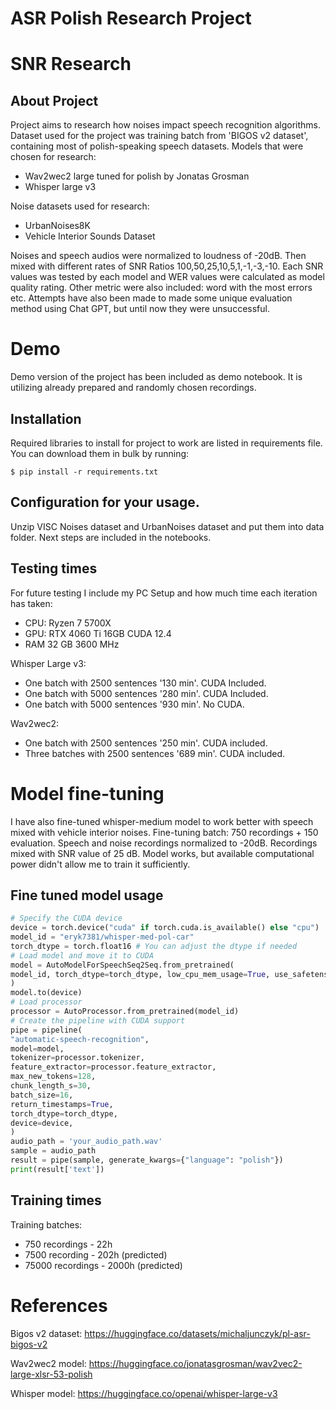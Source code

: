 # ASR Polish Research Project

# SNR Research

## About Project

Project aims to research how noises impact speech recognition algorithms. Dataset used for the project was training batch from 'BIGOS v2 dataset', containing most of polish-speaking speech datasets. Models that were chosen for research:

- Wav2wec2 large tuned for polish by Jonatas Grosman
- Whisper large v3 

Noise datasets used for research:

- UrbanNoises8K
- Vehicle Interior Sounds Dataset 

Noises and speech audios were normalized to loudness of -20dB. Then mixed with different rates of SNR Ratios 100,50,25,10,5,1,-1,-3,-10. Each SNR values was tested by each model and WER values were calculated as model quality rating. Other metric were also included: word with the most errors etc. Attempts have also been made to made some unique evaluation method using Chat GPT, but until now they were unsuccessful.


# Demo

Demo version of the project has been included as demo notebook. It is utilizing already prepared and randomly chosen recordings.

## Installation

Required libraries to install for project to work are listed in requirements file.
You can download them in bulk by running:

    $ pip install -r requirements.txt

 ## Configuration for your usage.
 Unzip VISC Noises dataset and UrbanNoises dataset and put them into data folder. Next steps are included in the notebooks.


## Testing times

For future testing I include my PC Setup and how much time each iteration has taken:
- CPU: Ryzen 7 5700X
- GPU: RTX 4060 Ti 16GB CUDA 12.4
- RAM 32 GB 3600 MHz

Whisper Large v3:
- One batch with 2500 sentences '130 min'. CUDA Included.
- One batch with 5000 sentences '280 min'. CUDA Included.
- One batch with 5000 sentences '930 min'. No CUDA.

Wav2wec2:
- One batch with 2500 sentences '250 min'. CUDA included.
- Three batches with 2500 sentences '689 min'. CUDA included.

# Model fine-tuning

I have also fine-tuned whisper-medium model to work better with speech mixed with vehicle interior noises.
Fine-tuning batch: 750 recordings + 150 evaluation. Speech and noise recordings normalized to -20dB. Recordings mixed with SNR value of 25 dB.
Model works, but available computational power didn't allow me to train it sufficiently.

## Fine tuned model usage

```python
# Specify the CUDA device
device = torch.device("cuda" if torch.cuda.is_available() else "cpu")
model_id = "eryk7381/whisper-med-pol-car"
torch_dtype = torch.float16 # You can adjust the dtype if needed
# Load model and move it to CUDA
model = AutoModelForSpeechSeq2Seq.from_pretrained(
model_id, torch_dtype=torch_dtype, low_cpu_mem_usage=True, use_safetensors=True
)
model.to(device)
# Load processor
processor = AutoProcessor.from_pretrained(model_id)
# Create the pipeline with CUDA support
pipe = pipeline(
"automatic-speech-recognition",
model=model,
tokenizer=processor.tokenizer,
feature_extractor=processor.feature_extractor,
max_new_tokens=128,
chunk_length_s=30,
batch_size=16,
return_timestamps=True,
torch_dtype=torch_dtype,
device=device,
)
audio_path = 'your_audio_path.wav'
sample = audio_path
result = pipe(sample, generate_kwargs={"language": "polish"})
print(result['text'])
```



## Training times
Training batches:
- 750 recordings - 22h
- 7500 recording - 202h (predicted)
- 75000 recordings - 2000h (predicted)

# References
Bigos v2 dataset: https://huggingface.co/datasets/michaljunczyk/pl-asr-bigos-v2

Wav2wec2 model: https://huggingface.co/jonatasgrosman/wav2vec2-large-xlsr-53-polish

Whisper model: https://huggingface.co/openai/whisper-large-v3